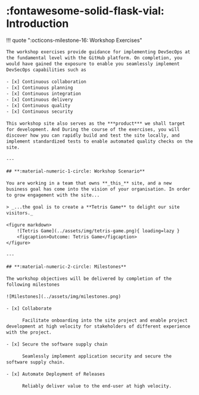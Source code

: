 # :fontawesome-solid-flask-vial: Introduction

!!! quote ":octicons-milestone-16: Workshop Exercises"

    The workshop exercises provide guidance for implementing DevSecOps at the fundamental level with the GitHub platform. On completion, you would have gained the exposure to enable you seamlessly implement DevSecOps capabilities such as

    - [x] Continuous collaboration
    - [x] Continuous planning
    - [x] Continuous integration
    - [x] Continuous delivery
    - [x] Continuous quality
    - [x] Continuous security

    This workshop site also serves as the ***product*** we shall target for development. And During the course of the exercises, you will discover how you can rapidly build and test the site locally, and implement standardized tests to enable automated quality checks on the site.

    ---

    ## **:material-numeric-1-circle: Workshop Scenario**

    You are working in a team that owns **_this_** site, and a new business goal has come into the vision of your organisation. In order to grow engagement with the site...

    > _...the goal is to create a **Tetris Game** to delight our site visitors._

    <figure markdown>
        ![Tetris Game](../assets/img/tetris-game.png){ loading=lazy }
        <figcaption>Outcome: Tetris Game</figcaption>
    </figure>

    ---

    ## **:material-numeric-2-circle: Milestones**

    The workshop objectives will be delivered by completion of the following milestones

    ![Milestones](../assets/img/milestones.png)

    - [x] Collaborate

          Facilitate onboarding into the site project and enable project development at high velocity for stakeholders of different experience with the project.

    - [x] Secure the software supply chain

          Seamlessly implement application security and secure the software supply chain.

    - [x] Automate Deployment of Releases

          Reliably deliver value to the end-user at high velocity.
